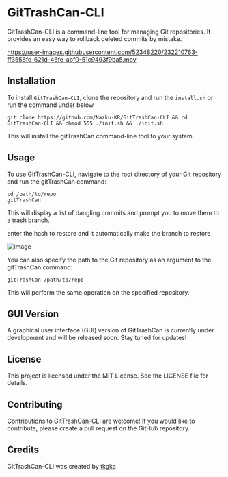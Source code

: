 # GitTrashCan-CLI

GitTrashCan-CLI is a command-line tool for managing Git repositories. It provides an easy way to rollback deleted commits by mistake.

https://user-images.githubusercontent.com/52348220/232210763-ff3556fc-621d-46fe-abf0-51c9493f9ba5.mov


## Installation

To install `GitTrashCan-CLI`, clone the repository and run the `install.sh` or run the command under below

```shell
git clone https://github.com/Nazku-KR/GitTrashCan-CLI && cd GitTrashCan-CLI && chmod 555 ./init.sh && ./init.sh
```

This will install the gitTrashCan command-line tool to your system.

## Usage

To use GitTrashCan-CLI, navigate to the root directory of your Git repository and run the gitTrashCan command:

```shell
cd /path/to/repo
gitTrashCan
```

This will display a list of dangling commits and prompt you to move them to a trash branch. 

enter the hash to restore and it automatically make the branch to restore

![image](https://user-images.githubusercontent.com/52348220/232210599-82289ef8-7ba2-4e70-841c-1dfcbe9df248.png)

You can also specify the path to the Git repository as an argument to the gitTrashCan command:

```shell
gitTrashCan /path/to/repo
```
This will perform the same operation on the specified repository.

## GUI Version

A graphical user interface (GUI) version of GitTrashCan is currently under development and will be released soon. Stay tuned for updates!

## License

This project is licensed under the MIT License. See the LICENSE file for details.

## Contributing

Contributions to GitTrashCan-CLI are welcome! If you would like to contribute, please create a pull request on the GitHub repository.

## Credits

GitTrashCan-CLI was created by [tkgka](https://github.com/tkgka)
